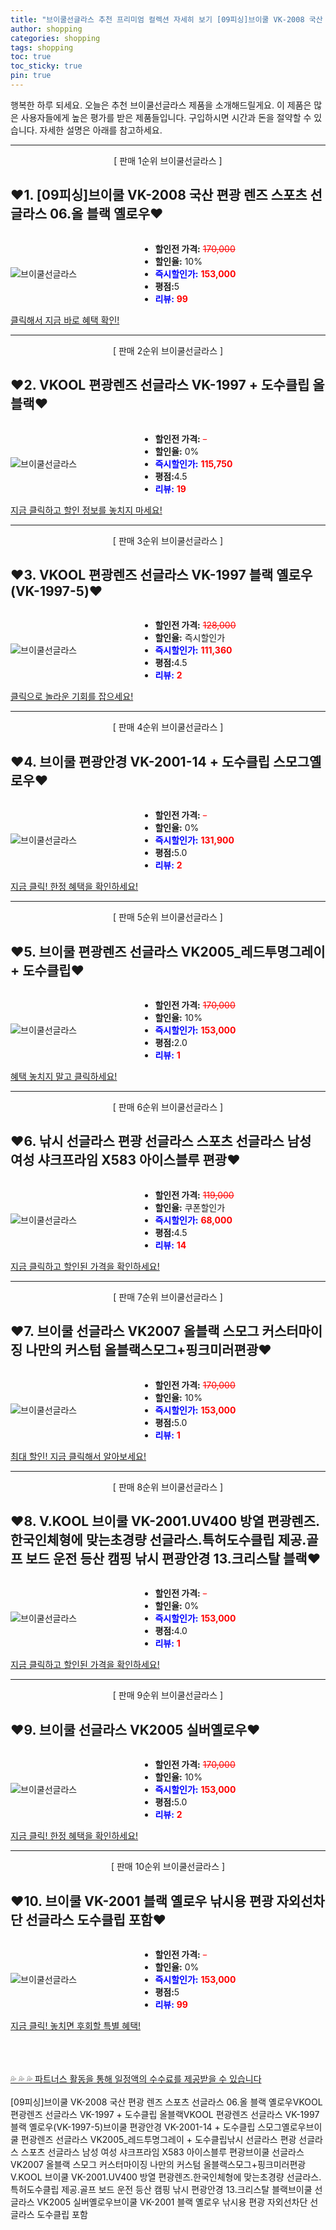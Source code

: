 ```yaml
---
title: "브이쿨선글라스 추천 프리미엄 컬렉션 자세히 보기 [09피싱]브이쿨 VK-2008 국산 편광 렌즈"
author: shopping
categories: shopping
tags: shopping
toc: true
toc_sticky: true
pin: true
---
```

행복한 하루 되세요. 오늘은 추천 브이쿨선글라스 제품을 소개해드릴게요. 이 제품은 많은 사용자들에게 높은 평가를 받은 제품들입니다. 구입하시면 시간과 돈을 절약할 수 있습니다. 자세한 설명은 아래를 참고하세요.

---
<p class="toplist" style="margin: 0 auto; display: block; width: fit-content;">[ 판매 1순위 브이쿨선글라스 ]</p>

<h2><strong>❤️1. [09피싱]브이쿨 VK-2008 국산 편광 렌즈 스포츠 선글라스 06.올 블랙 옐로우❤️</strong></h2>

<div style="display: flex; align-items: center;">
    <div style="flex: 0.4;">
        <img src="https://thumbnail7.coupangcdn.com/thumbnails/remote/230x230ex/image/vendor_inventory/a556/7b3080b075387271a243a7a7c23f8355c000054f9c6ff75b40ad72eeecaf.jpg" alt="브이쿨선글라스" style="max-width: 100%;">
    </div>
    <div style="flex: 0.6; margin-left: 10px;">
        <ul>
            <li><strong>할인전 가격:</strong> <del style="color: red;">170,000</del></li>
            <li><strong>할인율:</strong> 10%</li>
            <li><span style='color:blue'><strong>즉시할인가:</strong></span> <span style='color:red'><strong>153,000</strong></span></li>
            <li><strong>평점:</strong>5</li>
            <li><span style='color:blue'><strong>리뷰:</strong></span> <span style='color:red'><strong>99</strong></span></li>
        </ul>
    </div>
</div>
<div class="center">
    <a href="https://selin100587001.github.io?lptag=AF9450613&subid=githubio&pageKey=5201666395&traceid=V0-153&itemId=7251186945&vendorItemId=74542623362" class="myButton">
        클릭해서 지금 바로 혜택 확인!
    </a>
</div>


---
<p class="toplist" style="margin: 0 auto; display: block; width: fit-content;">[ 판매 2순위 브이쿨선글라스 ]</p>

<h2><strong>❤️2. VKOOL 편광렌즈 선글라스 VK-1997 + 도수클립 올블랙❤️</strong></h2>

<div style="display: flex; align-items: center;">
    <div style="flex: 0.4;">
        <img src="https://thumbnail7.coupangcdn.com/thumbnails/remote/230x230ex/image/vendor_inventory/a992/89b9e79ba18af00fb95d9356b738f62d293c27e76fd00219857da4834a97.jpg" alt="브이쿨선글라스" style="max-width: 100%;">
    </div>
    <div style="flex: 0.6; margin-left: 10px;">
        <ul>
            <li><strong>할인전 가격:</strong> <del style="color: red;">-</del></li>
            <li><strong>할인율:</strong> 0%</li>
            <li><span style='color:blue'><strong>즉시할인가:</strong></span> <span style='color:red'><strong>115,750</strong></span></li>
            <li><strong>평점:</strong>4.5</li>
            <li><span style='color:blue'><strong>리뷰:</strong></span> <span style='color:red'><strong>19</strong></span></li>
        </ul>
    </div>
</div>
<div class="center">
    <a href="https://selin100587001.github.io?lptag=AF9450613&subid=githubio&pageKey=1747951349&traceid=V0-153&itemId=2976686944&vendorItemId=70917465361" class="myButton">
        지금 클릭하고 할인 정보를 놓치지 마세요!
    </a>
</div>


---
<p class="toplist" style="margin: 0 auto; display: block; width: fit-content;">[ 판매 3순위 브이쿨선글라스 ]</p>

<h2><strong>❤️3. VKOOL 편광렌즈 선글라스 VK-1997 블랙 옐로우(VK-1997-5)❤️</strong></h2>

<div style="display: flex; align-items: center;">
    <div style="flex: 0.4;">
        <img src="https://thumbnail8.coupangcdn.com/thumbnails/remote/230x230ex/image/retail/images/2020/09/22/18/9/df19d8ab-e680-4eec-a4e6-a2be920fe753.jpg" alt="브이쿨선글라스" style="max-width: 100%;">
    </div>
    <div style="flex: 0.6; margin-left: 10px;">
        <ul>
            <li><strong>할인전 가격:</strong> <del style="color: red;">128,000</del></li>
            <li><strong>할인율:</strong> 즉시할인가</li>
            <li><span style='color:blue'><strong>즉시할인가:</strong></span> <span style='color:red'><strong>111,360</strong></span></li>
            <li><strong>평점:</strong>4.5</li>
            <li><span style='color:blue'><strong>리뷰:</strong></span> <span style='color:red'><strong>2</strong></span></li>
        </ul>
    </div>
</div>
<div class="center">
    <a href="https://selin100587001.github.io?lptag=AF9450613&subid=githubio&pageKey=2150458100&traceid=V0-153&itemId=3652022049&vendorItemId=71637505848" class="myButton">
        클릭으로 놀라운 기회를 잡으세요!
    </a>
</div>


---
<p class="toplist" style="margin: 0 auto; display: block; width: fit-content;">[ 판매 4순위 브이쿨선글라스 ]</p>

<h2><strong>❤️4. 브이쿨 편광안경 VK-2001-14 + 도수클립 스모그옐로우❤️</strong></h2>

<div style="display: flex; align-items: center;">
    <div style="flex: 0.4;">
        <img src="https://thumbnail7.coupangcdn.com/thumbnails/remote/230x230ex/image/vendor_inventory/e6ed/303f8815ec40d43e6d30e73a615926b29f017d547fc2927a9a01acadab52.jpg" alt="브이쿨선글라스" style="max-width: 100%;">
    </div>
    <div style="flex: 0.6; margin-left: 10px;">
        <ul>
            <li><strong>할인전 가격:</strong> <del style="color: red;">-</del></li>
            <li><strong>할인율:</strong> 0%</li>
            <li><span style='color:blue'><strong>즉시할인가:</strong></span> <span style='color:red'><strong>131,900</strong></span></li>
            <li><strong>평점:</strong>5.0</li>
            <li><span style='color:blue'><strong>리뷰:</strong></span> <span style='color:red'><strong>2</strong></span></li>
        </ul>
    </div>
</div>
<div class="center">
    <a href="https://selin100587001.github.io?lptag=AF9450613&subid=githubio&pageKey=4825132772&traceid=V0-153&itemId=6219718169&vendorItemId=70951387387" class="myButton">
        지금 클릭! 한정 혜택을 확인하세요!
    </a>
</div>


---
<p class="toplist" style="margin: 0 auto; display: block; width: fit-content;">[ 판매 5순위 브이쿨선글라스 ]</p>

<h2><strong>❤️5. 브이쿨 편광렌즈 선글라스 VK2005_레드투명그레이 + 도수클립❤️</strong></h2>

<div style="display: flex; align-items: center;">
    <div style="flex: 0.4;">
        <img src="https://thumbnail7.coupangcdn.com/thumbnails/remote/230x230ex/image/vendor_inventory/7732/42d15f54153351e6058347fdf26ccc4ec1422cc2a11fc2d0ef0ea92c0faa.jpg" alt="브이쿨선글라스" style="max-width: 100%;">
    </div>
    <div style="flex: 0.6; margin-left: 10px;">
        <ul>
            <li><strong>할인전 가격:</strong> <del style="color: red;">170,000</del></li>
            <li><strong>할인율:</strong> 10%</li>
            <li><span style='color:blue'><strong>즉시할인가:</strong></span> <span style='color:red'><strong>153,000</strong></span></li>
            <li><strong>평점:</strong>2.0</li>
            <li><span style='color:blue'><strong>리뷰:</strong></span> <span style='color:red'><strong>1</strong></span></li>
        </ul>
    </div>
</div>
<div class="center">
    <a href="https://selin100587001.github.io?lptag=AF9450613&subid=githubio&pageKey=6150686358&traceid=V0-153&itemId=11869998565&vendorItemId=79143094046" class="myButton">
        혜택 놓치지 말고 클릭하세요!
    </a>
</div>


---
<p class="toplist" style="margin: 0 auto; display: block; width: fit-content;">[ 판매 6순위 브이쿨선글라스 ]</p>

<h2><strong>❤️6. 낚시 선글라스 편광 선글라스 스포츠 선글라스 남성 여성 샤크프라임 X583 아이스블루 편광❤️</strong></h2>

<div style="display: flex; align-items: center;">
    <div style="flex: 0.4;">
        <img src="https://thumbnail9.coupangcdn.com/thumbnails/remote/230x230ex/image/vendor_inventory/7bac/fe2d2a6e6d4480c31473cd92ff6b477bfcab331ab0ffe0f1bb3ec8ef13a5.jpg" alt="브이쿨선글라스" style="max-width: 100%;">
    </div>
    <div style="flex: 0.6; margin-left: 10px;">
        <ul>
            <li><strong>할인전 가격:</strong> <del style="color: red;">119,000</del></li>
            <li><strong>할인율:</strong> 쿠폰할인가</li>
            <li><span style='color:blue'><strong>즉시할인가:</strong></span> <span style='color:red'><strong>68,000</strong></span></li>
            <li><strong>평점:</strong>4.5</li>
            <li><span style='color:blue'><strong>리뷰:</strong></span> <span style='color:red'><strong>14</strong></span></li>
        </ul>
    </div>
</div>
<div class="center">
    <a href="https://selin100587001.github.io?lptag=AF9450613&subid=githubio&pageKey=7944437784&traceid=V0-153&itemId=21899176073&vendorItemId=88947217727" class="myButton">
        지금 클릭하고 할인된 가격을 확인하세요!
    </a>
</div>


---
<p class="toplist" style="margin: 0 auto; display: block; width: fit-content;">[ 판매 7순위 브이쿨선글라스 ]</p>

<h2><strong>❤️7. 브이쿨 선글라스 VK2007 올블랙 스모그 커스터마이징 나만의 커스텀 올블랙스모그+핑크미러편광❤️</strong></h2>

<div style="display: flex; align-items: center;">
    <div style="flex: 0.4;">
        <img src="https://thumbnail10.coupangcdn.com/thumbnails/remote/230x230ex/image/vendor_inventory/9aae/cb8321e0460dfab2aaabacff7386aa1b34d595611ecfc64c2f66bafe5a36.JPG" alt="브이쿨선글라스" style="max-width: 100%;">
    </div>
    <div style="flex: 0.6; margin-left: 10px;">
        <ul>
            <li><strong>할인전 가격:</strong> <del style="color: red;">170,000</del></li>
            <li><strong>할인율:</strong> 10%</li>
            <li><span style='color:blue'><strong>즉시할인가:</strong></span> <span style='color:red'><strong>153,000</strong></span></li>
            <li><strong>평점:</strong>5.0</li>
            <li><span style='color:blue'><strong>리뷰:</strong></span> <span style='color:red'><strong>1</strong></span></li>
        </ul>
    </div>
</div>
<div class="center">
    <a href="https://selin100587001.github.io?lptag=AF9450613&subid=githubio&pageKey=1786892164&traceid=V0-153&itemId=3042347692&vendorItemId=71030398180" class="myButton">
        최대 할인! 지금 클릭해서 알아보세요!
    </a>
</div>


---
<p class="toplist" style="margin: 0 auto; display: block; width: fit-content;">[ 판매 8순위 브이쿨선글라스 ]</p>

<h2><strong>❤️8. V.KOOL 브이쿨 VK-2001.UV400 방열 편광렌즈.한국인체형에 맞는초경량 선글라스.특허도수클립 제공.골프 보드 운전 등산 캠핑 낚시 편광안경 13.크리스탈 블랙❤️</strong></h2>

<div style="display: flex; align-items: center;">
    <div style="flex: 0.4;">
        <img src="https://thumbnail7.coupangcdn.com/thumbnails/remote/230x230ex/image/vendor_inventory/e6ed/303f8815ec40d43e6d30e73a615926b29f017d547fc2927a9a01acadab52.jpg" alt="브이쿨선글라스" style="max-width: 100%;">
    </div>
    <div style="flex: 0.6; margin-left: 10px;">
        <ul>
            <li><strong>할인전 가격:</strong> <del style="color: red;">-</del></li>
            <li><strong>할인율:</strong> 0%</li>
            <li><span style='color:blue'><strong>즉시할인가:</strong></span> <span style='color:red'><strong>153,000</strong></span></li>
            <li><strong>평점:</strong>4.0</li>
            <li><span style='color:blue'><strong>리뷰:</strong></span> <span style='color:red'><strong>1</strong></span></li>
        </ul>
    </div>
</div>
<div class="center">
    <a href="https://selin100587001.github.io?lptag=AF9450613&subid=githubio&pageKey=1740346113&traceid=V0-153&itemId=2962931013&vendorItemId=70951387383" class="myButton">
        지금 클릭하고 할인된 가격을 확인하세요!
    </a>
</div>


---
<p class="toplist" style="margin: 0 auto; display: block; width: fit-content;">[ 판매 9순위 브이쿨선글라스 ]</p>

<h2><strong>❤️9. 브이쿨 선글라스 VK2005 실버옐로우❤️</strong></h2>

<div style="display: flex; align-items: center;">
    <div style="flex: 0.4;">
        <img src="https://thumbnail10.coupangcdn.com/thumbnails/remote/230x230ex/image/vendor_inventory/3c6d/3c211877d47d5565fdf3634eaa89288081a70608abcb7b00b8f473b1d61e.jpg" alt="브이쿨선글라스" style="max-width: 100%;">
    </div>
    <div style="flex: 0.6; margin-left: 10px;">
        <ul>
            <li><strong>할인전 가격:</strong> <del style="color: red;">170,000</del></li>
            <li><strong>할인율:</strong> 10%</li>
            <li><span style='color:blue'><strong>즉시할인가:</strong></span> <span style='color:red'><strong>153,000</strong></span></li>
            <li><strong>평점:</strong>5.0</li>
            <li><span style='color:blue'><strong>리뷰:</strong></span> <span style='color:red'><strong>2</strong></span></li>
        </ul>
    </div>
</div>
<div class="center">
    <a href="https://selin100587001.github.io?lptag=AF9450613&subid=githubio&pageKey=131290309&traceid=V0-153&itemId=386519982&vendorItemId=70353945636" class="myButton">
        지금 클릭! 한정 혜택을 확인하세요!
    </a>
</div>


---
<p class="toplist" style="margin: 0 auto; display: block; width: fit-content;">[ 판매 10순위 브이쿨선글라스 ]</p>

<h2><strong>❤️10. 브이쿨 VK-2001 블랙 옐로우 낚시용 편광 자외선차단 선글라스 도수클립 포함❤️</strong></h2>

<div style="display: flex; align-items: center;">
    <div style="flex: 0.4;">
        <img src="https://thumbnail6.coupangcdn.com/thumbnails/remote/230x230ex/image/vendor_inventory/932f/a4c17549d02934ce9d8f5f7ee5f94e8a8e849ba91a84bd1ba2a120c71927.jpeg" alt="브이쿨선글라스" style="max-width: 100%;">
    </div>
    <div style="flex: 0.6; margin-left: 10px;">
        <ul>
            <li><strong>할인전 가격:</strong> <del style="color: red;">-</del></li>
            <li><strong>할인율:</strong> 0%</li>
            <li><span style='color:blue'><strong>즉시할인가:</strong></span> <span style='color:red'><strong>153,000</strong></span></li>
            <li><strong>평점:</strong>5</li>
            <li><span style='color:blue'><strong>리뷰:</strong></span> <span style='color:red'><strong>99</strong></span></li>
        </ul>
    </div>
</div>
<div class="center">
    <a href="https://selin100587001.github.io?lptag=AF9450613&subid=githubio&pageKey=7935158942&traceid=V0-153&itemId=21840965118&vendorItemId=88889292464" class="myButton">
        지금 클릭! 놓치면 후회할 특별 혜택!
    </a>
</div>

<br><br><br>[💦 💦 💦 파트너스 활동을 통해 일정액의 수수료를 제공받을 수 있습니다](https://link.coupang.com/a/bcpT2c)<br><br>[09피싱]브이쿨 VK-2008 국산 편광 렌즈 스포츠 선글라스 06.올 블랙 옐로우VKOOL 편광렌즈 선글라스 VK-1997 + 도수클립 올블랙VKOOL 편광렌즈 선글라스 VK-1997 블랙 옐로우(VK-1997-5)브이쿨 편광안경 VK-2001-14 + 도수클립 스모그옐로우브이쿨 편광렌즈 선글라스 VK2005_레드투명그레이 + 도수클립낚시 선글라스 편광 선글라스 스포츠 선글라스 남성 여성 샤크프라임 X583 아이스블루 편광브이쿨 선글라스 VK2007 올블랙 스모그 커스터마이징 나만의 커스텀 올블랙스모그+핑크미러편광V.KOOL 브이쿨 VK-2001.UV400 방열 편광렌즈.한국인체형에 맞는초경량 선글라스.특허도수클립 제공.골프 보드 운전 등산 캠핑 낚시 편광안경 13.크리스탈 블랙브이쿨 선글라스 VK2005 실버옐로우브이쿨 VK-2001 블랙 옐로우 낚시용 편광 자외선차단 선글라스 도수클립 포함